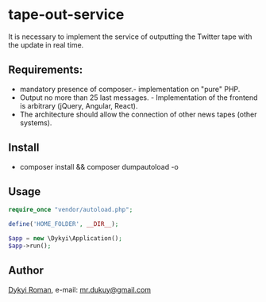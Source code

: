 # tape-out-service
It is necessary to implement the service of outputting the Twitter tape with the update in real time.


## Requirements:
- mandatory presence of composer.- implementation on "pure" PHP.
- Output no more than 25 last messages. - Implementation of the frontend is arbitrary (jQuery, Angular, React).
- The architecture should allow the connection of other news tapes (other systems).

## Install

+ composer install && composer dumpautoload -o

## Usage

```php
require_once "vendor/autoload.php";

define('HOME_FOLDER', __DIR__);

$app = new \Dykyi\Application();
$app->run();

```
## Author
[Dykyi Roman](https://www.linkedin.com/in/roman-dykyi-43428543/), e-mail: [mr.dukuy@gmail.com](mailto:mr.dukuy@gmail.com)

